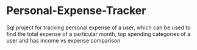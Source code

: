 # Personal-Expense-Tracker
Sql project for tracking personal expense of a user, which can be used to find the total expense of a particular month, top spending categories of a user and has income vs expense comparison
